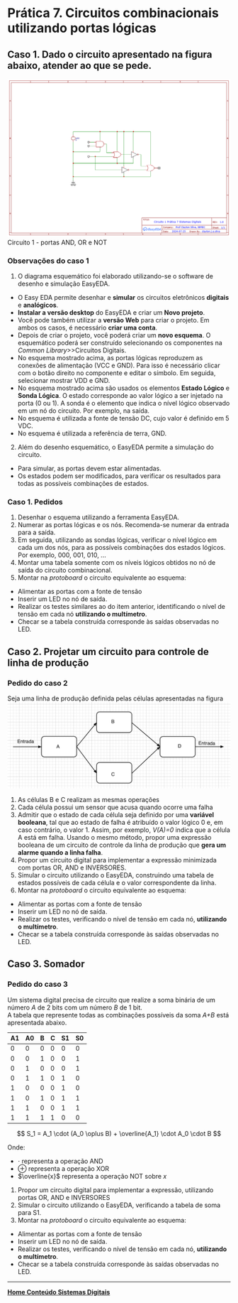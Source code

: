 # Prática 7. Circuitos combinacionais utilizando portas lógicas

## Caso 1. Dado o circuito apresentado na figura abaixo, atender ao que se pede.

![Circuito 1. Circuito combinacional com portas lógicas AND, OR e NOT](/sisdig_aulas/images_sisdig/Schematic_sistemas_digitais_pratica7_2024-07-26.png) Circuito 1 - portas AND, OR e NOT

### Observações do caso 1

1. O diagrama esquemático foi elaborado utilizando-se o software de desenho e simulação EasyEDA.

- O Easy EDA permite desenhar e **simular** os circuitos eletrônicos **digitais** e **analógicos**.
- **Instalar a versão desktop** do EasyEDA e criar um **Novo projeto**.
- Você pode também utilizar a **versão Web** para criar o projeto. Em ambos os casos, é necessário **criar uma conta**.
- Depois de criar o projeto, você poderá criar um **novo esquema**. O esquemático poderá ser construído selecionando os componentes na *Common Library*>>Circuitos Digitais.
- No esquema mostrado acima, as portas lógicas reproduzem as conexões de alimentação (VCC e GND). Para isso é necessário clicar com o botão direito no componente e editar o símbolo. Em seguida, selecionar mostrar VDD e GND.
- No esquema mostrado acima são usados os elementos **Estado Lógico** e **Sonda Lógica**. O estado  corresponde ao valor lógico a ser injetado na porta (0 ou 1). A sonda é o elemento que indica o nível lógico observado em um nó do circuito. Por exemplo, na saída.
- No esquema é utilizada a fonte de tensão DC, cujo valor é definido em 5 VDC.
- No esquema é utilizada a referência de terra, GND.

2. Além do desenho esquemático, o EasyEDA permite a simulação do circuito. 

- Para simular, as portas devem estar alimentadas.
- Os estados podem ser modificados, para verificar os resultados para todas as possíveis combinações de estados.

### Caso  1. Pedidos

1. Desenhar o esquema utilizando a ferramenta EasyEDA.
2. Numerar as portas lógicas e os nós. Recomenda-se numerar da entrada para a saída.
3. Em seguida, utilizando as sondas lógicas, verificar o nível lógico em cada um dos nós, para as possíveis combinações dos estados lógicos. Por exemplo, 000, 001, 010, ...
4. Montar uma tabela somente com os níveis lógicos obtidos no nó de saída do circuito combinacional.
5. Montar na *protoboard* o circuito equivalente ao esquema:

- Alimentar as portas com a fonte de tensão
- Inserir um LED no nó de saída.
- Realizar os testes similares ao do item anterior, identificando o nível de tensão em cada nó **utilizando o multímetro**. 
- Checar se a tabela construída corresponde às saídas observadas no LED.

## Caso 2. Projetar um circuito para controle de linha de produção

### Pedido do caso 2

Seja uma linha de produção definida pelas células apresentadas na figura  
![linha](F9CD7947-8D73-4819-8C92-A17A9F139462.jpeg)  

1. As células B e C realizam as mesmas operações
2. Cada célula possui um sensor que acusa quando ocorre uma falha
3. Admitir que o estado de cada célula seja definido por uma **variável booleana**, tal que ao estado de falha é atribuído o valor lógico 0 e, em caso contrário, o valor 1. Assim, por exemplo, *V(A)=0* indica que a célula A está em falha. Usando o mesmo método, propor uma expressão booleana de um circuito de controle da linha de produção que **gera um alarme quando a linha falha**.
4. Propor um circuito digital para implementar a expressão minimizada com portas OR, AND e INVERSORES.
5. Simular o circuito utilizando o EasyEDA, construindo uma tabela de estados possíveis de cada célula e o valor correspondente da linha.
6. Montar na *protoboard* o circuito equivalente ao esquema:

- Alimentar as portas com a fonte de tensão
- Inserir um LED no nó de saída.
- Realizar os testes, verificando o nível de tensão em cada nó, **utilizando o multímetro**. 
- Checar se a tabela construída corresponde às saídas observadas no LED.

## Caso 3. Somador

### Pedido do caso 3

Um sistema digital precisa de circuito que realize a soma binária de um número *A* de 2 bits com um número *B* de 1 bit.  
A tabela que represente todas as combinações possíveis da soma *A+B* está apresentada abaixo.

|A1|A0|B|C|S1|S0|
|-|-|-|-|-|-|
|0|0|0|0|0|0|
|0|0|1|0|0|1|
|0|1|0|0|0|1|
|0|1|1|0|1|0|
|1|0|0|0|1|0|
|1|0|1|0|1|1|
|1|1|0|0|1|1|
|1|1|1|1|0|0|

$$
S_1 = A_1 \cdot (A_0 \oplus B) + \overline{A_1} \cdot A_0 \cdot B
$$

Onde:

- $\cdot$ representa a operação AND
- $\oplus$ representa a operação XOR
- $\overline{x}$ representa a operação NOT sobre $x$

1. Propor um circuito digital para implementar a expressão, utilizando portas OR, AND e INVERSORES
2. Simular o circuito utilizando o EasyEDA, verificando a tabela de soma para S1.
3. Montar na *protoboard* o circuito equivalente ao esquema:

- Alimentar as portas com a fonte de tensão
- Inserir um LED no nó de saída.
- Realizar os testes, verificando o nível de tensão em cada nó, **utilizando o multímetro**. 
- Checar se a tabela construída corresponde às saídas observadas no LED.

___
**[Home Conteúdo Sistemas Digitais](https://github.com/claytonjasilva/claytonjasilva.github.io/blob/main/sisdig_aulas.md)**  
